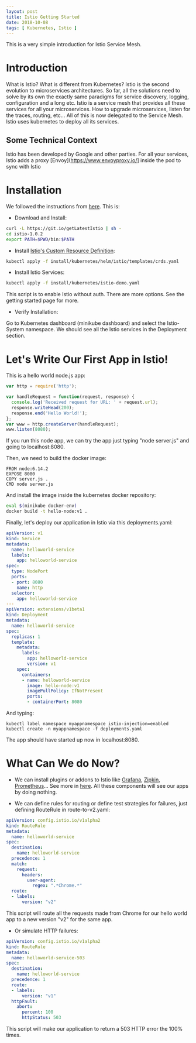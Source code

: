 ```yaml
---
layout: post
title: Istio Getting Started
date: 2018-10-08
tags: [ Kubernetes, Istio ]
---
```


This is a very simple introduction for Istio Service Mesh. 

# Introduction

What is Istio? What is different from Kubernetes? Istio is the second evolution to microservices architectures. So far, all the solutions need to solve by its own the exactly same paradigms for service discovery, logging, configuration and a long etc. Istio is a service mesh that provides all these services for all your microservices. How to upgrade microservices, listen for the traces, routing, etc... All of this is now delegated to the Service Mesh. Istio uses kubernetes to deploy all its services.

## Some Technical Context

Istio has been developed by Google and other parties. For all your services, Istio adds a proxy [Envoy](https://www.envoyproxy.io/] inside the pod to sync with Istio

# Installation

We followed the instructions from [here](https://istio.io/docs/setup/kubernetes/quick-start/). This is:

- Download and Install:

```bash
curl -L https://git.io/getLatestIstio | sh -
cd istio-1.0.2
export PATH=$PWD/bin:$PATH
````

- Install [Istio's Custom Resource Definition](https://kubernetes.io/docs/concepts/extend-kubernetes/api-extension/custom-resources/#customresourcedefinitions):

```bash
kubectl apply -f install/kubernetes/helm/istio/templates/crds.yaml
```

- Install Istio Services:

```bash
kubectl apply -f install/kubernetes/istio-demo.yaml
```

This script is to enable Istio without auth. There are more options. See the getting started page for more. 

- Verify Installation:

Go to Kubernetes dashboard (minikube dashboard) and select the Istio-System namespace. We should see all the Istio services in the Deployment section.

# Let's Write Our First App in Istio!

This is a hello world node.js app:

```js
var http = require('http');

var handleRequest = function(request, response) {
  console.log('Received request for URL: ' + request.url);
  response.writeHead(200);
  response.end('Hello World!');
};
var www = http.createServer(handleRequest);
www.listen(8080);
```

If you run this node app, we can try the app just typing "node server.js" and going to localhost:8080.

Then, we need to build the docker image:

```
FROM node:6.14.2
EXPOSE 8080
COPY server.js .
CMD node server.js
```

And install the image inside the kubernetes docker repository:

```bash
eval $(minikube docker-env)
docker build -t hello-node:v1 .
```

Finally, let's deploy our application in Istio via this deployments.yaml:

```yaml
apiVersion: v1
kind: Service
metadata:
  name: helloworld-service
  labels:
    app: helloworld-service
spec:
  type: NodePort
  ports:
  - port: 8080
    name: http
  selector:
    app: helloworld-service
---
apiVersion: extensions/v1beta1
kind: Deployment
metadata:
  name: helloworld-service
spec:
  replicas: 1
  template:
    metadata:
      labels:
        app: helloworld-service
        version: v1
    spec:
      containers:
      - name: helloworld-service
        image: hello-node:v1
        imagePullPolicy: IfNotPresent
        ports:
        - containerPort: 8080
```

And typing:

```
kubectl label namespace myappnamespace istio-injection=enabled
kubectl create -n myappnamespace -f deployments.yaml
```

The app should have started up now in localhost:8080.

# What Can We do Now?

- We can install plugins or addons to Istio like [Grafana](https://grafana.com/), [Zipkin](https://zipkin.io/), [Prometheus](https://prometheus.io/)... See more in [here](https://github.com/saturnism/istio-by-example-java/tree/master/spring-boot-example). All these components will see our apps by doing nothing. 

- We can define rules for routing or define test strategies for failures, just defining RouteRule in route-to-v2.yaml:

```yaml
apiVersion: config.istio.io/v1alpha2
kind: RouteRule
metadata:
  name: helloworld-service
spec:
  destination:
    name: helloworld-service
  precedence: 1
  match:
    request:
      headers:
        user-agent:
          regex: ".*Chrome.*"
  route:
  - labels:
      version: "v2"
```

This script will route all the requests made from Chrome for our hello world app to a new version "v2" for the same app. 

- Or simulate HTTP failures:

```yaml
apiVersion: config.istio.io/v1alpha2
kind: RouteRule
metadata:
  name: helloworld-service-503
spec:
  destination:
    name: helloworld-service
  precedence: 1
  route:
  - labels:
      version: "v1"
  httpFault:
    abort:
      percent: 100
      httpStatus: 503
```

This script will make our application to return a 503 HTTP error the 100% times.
